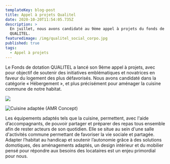 ```yaml
---
templateKey: blog-post
title: Appel à projets Qualitel
date: 2020-10-20T11:54:05.735Z
description: >
  En juillet, nous avons candidaté au 9ème appel à projets du fonds de dotations
  QUALITEL.
featuredimage: /img/qualitel_social_corpo.jpg
published: true
tags:
  - Appel à projets
---
```

Le Fonds de dotation QUALITEL a lancé son 9ème appel à projets, avec pour objectif de soutenir des initiatives emblématiques et novatrices en faveur du logement des plus défavorisés.  Nous avons candidaté dans la catégorie « Hébergement », et plus précisément pour aménager la cuisine commune de notre habitat. 

![](/img/qualitel_social_corpo2.jpg)

![](/img/cuisine.jpg "Cuisine adaptée (AMR Concept)")

Les équipements adaptés tels que la cuisine, permettent, avec l'aide d’accompagnants, de pouvoir partager et préparer des repas tous ensemble afin de rester acteurs de son quotidien. Elle se situe au sein d'une salle d'activités commune permettant de favoriser la vie sociale et partagée. Adapter l’habitat au handicap et soutenir l’autonomie grâce à des solutions domotiques, des aménagements adaptés, un design intérieur et du mobilier pensé pour répondre aux besoins des locataires est un enjeu primordial pour nous.